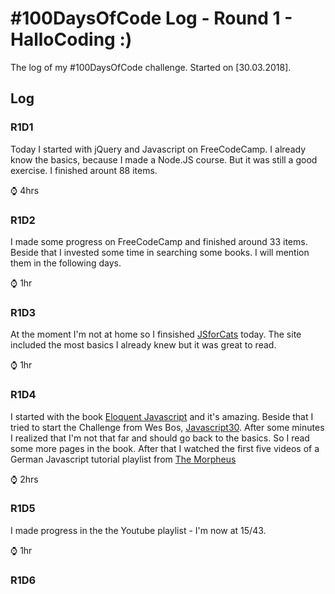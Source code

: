 # #100DaysOfCode Log - Round 1 - HalloCoding :)

The log of my #100DaysOfCode challenge. Started on [30.03.2018]. 


## Log

### R1D1 
Today I started with jQuery and Javascript on FreeCodeCamp. I already know the basics, because I made a Node.JS course. But it was still a good exercise. I finished arount 88 items. 

⌚ 4hrs

### R1D2
I made some progress on FreeCodeCamp and finished around 33 items. Beside that I invested some time in searching some books. I will mention them in the following days.

⌚ 1hr


### R1D3

At the moment I'm not at home so I finsished [JSforCats](http://jsforcats.com) today. The site included the most basics I already knew but it was great to read.

⌚ 1hr

### R1D4

I started with the book [Eloquent Javascript](https://eloquentjavascript.net) and it's amazing. Beside that I tried to start the Challenge from Wes Bos, [Javascript30](https://javascript30.com). After some minutes I realized that I'm not that far and should go back to the basics. So I read some more pages in the book.
After that I watched the first five videos of a German Javascript tutorial playlist from [The Morpheus](https://www.youtube.com/playlist?list=PLNmsVeXQZj7qOfMI2ZNk-LXUAiXKrwDIi)

⌚ 2hrs

### R1D5

I made progress in the the Youtube playlist - I'm now at 15/43. 

⌚ 1hr

### R1D6
